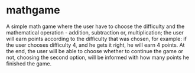 # mathgame
A simple math game where the user have to choose the difficulty and the mathematical operation  - addition, subtraction or, multiplication; the user will earn points according to the difficulty that was chosen, for example: if the user chooses difficulty 4, and he gets it right, he will earn 4 points. At the end, the user will be able to choose whether to continue the game or not, choosing the second option, will be informed with how many points he finished the game.
